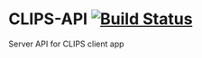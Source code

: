 # CLIPS-API  [![Build Status](https://travis-ci.org/tom139/CLIPS-API.svg?branch=master)](https://travis-ci.org/tom139/CLIPS-API)
Server API for CLIPS client app
